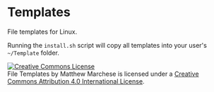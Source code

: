 # Templates
File templates for Linux.

Running the `install.sh` script will copy all templates into your user's `~/Template` folder.

<a rel="license" href="http://creativecommons.org/licenses/by/4.0/"><img alt="Creative Commons License" style="border-width:0" src="https://i.creativecommons.org/l/by/4.0/80x15.png" /></a><br /><span xmlns:dct="http://purl.org/dc/terms/" property="dct:title">File Templates</span> by <span xmlns:cc="http://creativecommons.org/ns#" property="cc:attributionName">Matthew Marchese</span> is licensed under a <a rel="license" href="http://creativecommons.org/licenses/by/4.0/">Creative Commons Attribution 4.0 International License</a>.
